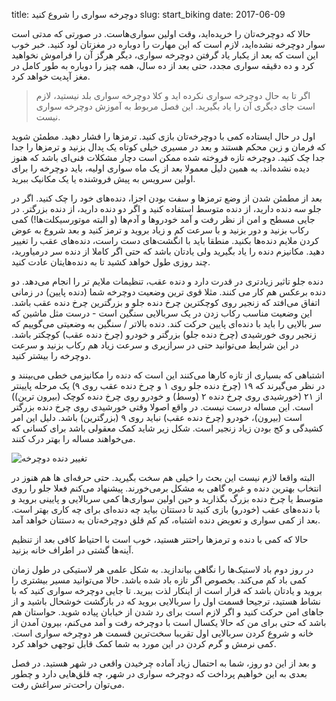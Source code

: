 title:  دوچرخه سواری را شروع کنید
slug: start_biking
date: 2017-06-09

حالا که دوچرخه‌تان را خریده‌اید، وقت اولین سواری‌هاست. در صورتی که مدتی است سوار دوچرخه نشده‌اید، لازم است که این مهارت را دوباره در مغزتان لود کنید. خبر خوب این است که بعد از یکبار یاد گرفتن دوچرخه سواری، دیگر هرگز آن را فراموش نخواهید کرد و ده دقیقه سواری مجدد، حتی بعد از ده سال، همه چیز را دوباره به طور کامل در مغز آپدیت خواهد کرد.

> اگر تا به حال دوچرخه سواری نکرده اید و کلا دوچرخه سواری بلد نیستید، لازم است جای دیگری آن را یاد بگیرید. این فصل مربوط به آموزش دوچرخه سواری نیست.

اول در حال ایستاده کمی با دوچرخه‌تان بازی کنید. ترمزها را فشار دهید. مطمئن شوید که فرمان و زین محکم هستند و بعد در مسیری خیلی کوتاه یک پدال بزنید و ترمزها را جدا جدا چک کنید. دوچرخه تازه فروخته شده ممکن است دچار مشکلات فنی‌ای باشد که هنوز دیده نشده‌اند. به همین دلیل معمولا بعد از یک ماه سواری اولیه، باید دوچرخه را برای اولین سرویس به پیش فروشنده یا یک مکانیک ببرید.

بعد از مطمئن شدن از وضع ترمزها و سفت بودن اجزا، دنده‌های خود را چک کنید. اگر در جلو سه دنده دارید، از دنده متوسط استفاده کنید و اگر دو دنده دارید، از دنده بزرگتر. در جایی مسطح و امن از نظر رفت و آمد خودروها و آدم‌ها (و البته موتورسیکلت‌ها!) کمی رکاب بزنید و دور بزنید و با سرعت کم و زیاد بروید و ترمز کنید و بعد شروع به عوض کردن ملایم دنده‌ها بکنید. منطقا باید با انگشت‌های دست راست، دنده‌های عقب را تغییر دهید. مکانیزم دنده را یاد بگیرید ولی یادتان باشد که حتی اگر کاملا از دنده سر درمیاورید، چند روزی طول خواهد کشید تا به دنده‌هایتان عادت کنید.

دنده جلو تاثیر زیادتری در قدرت دارد و دنده عقب، تنظیمات ملایم تر را انجام می‌دهد. دو دنده برعکس هم کار می کنند. مثلا قوی ترین وضعیت دوچرخه شما (دنده پایین) در زمانی اتفاق می‌افتد که زنجیر روی کوچکترین چرخ دنده جلو و بزرگترین چرخ دنده عقب باشد. این وضعیت مناسب رکاب زدن در یک سربالایی سنگین است - درست مثل ماشین که سر بالایی را باید با دنده‌ای پایین حرکت کند. دنده بالاتر / سنگین به وضعیتی می‌گوییم که زنجیر روی خورشیدی (چرخ دنده جلو) بزرگتر و خودرو (چرخ دنده عقب) کوچکتر باشد. در این شرایط می‌توانید حتی در سرازیری و سرعت زیاد هم رکاب بزنید و سرعت دوچرخه را بیشتر کنید.

اشتباهی که بسیاری از تازه کارها می‌کنند این است که دنده را مکانیزمی خطی می‌بینند و در نظر می‌گیرند که ۱۹ (چرخ دنده جلو روی ۱ و چرخ دنده عقب روی ۹) یک مرحله پایینتر از ۲۱ (خورشیدی روی چرخ دنده ۲ (وسط) و خودرو روی چرخ دنده کوچک (بیرون ترین)) است. این مساله درست نیست. در واقع اصولا وقتی خورشیدی روی چرخ دنده بزرگتر است (بیرون)، خودرو (چرخ دنده عقب) نباید روی ۹ (بزرگترین) باشد. دلیل این امر کشیدگی و کج بودن زیاد زنجیر است. شکل زیر شاید کمک معقولی باشد برای کسانی که می‌خواهند مساله را بهتر درک کنند.

![تغییر دنده دوچرخه]({filename}/images/shifting.gif)

البته واقعا لازم نیست این بحث را خیلی هم سخت بگیرید. حتی حرفه‌ای ها هم هنوز در انتخاب بهترین دنده و غیره گاهی به مشکل برمی‌خورند. پیشنهاد می‌کنم فعلا جلو را روی متوسط یا چرخ دنده بزرگ بگذارید و حین اولین سواری‌ها کمی سربالایی و پایینی بروید و با دنده‌های عقب (خودرو) بازی کنید تا دستتان بیاید چه دنده‌ای برای چه کاری بهتر است. بعد از کمی سواری و تعویض دنده اشتباه، کم کم قلق دوچرخه‌تان به دستتان خواهد آمد.

حالا که کمی با دنده و ترمزها راحتتر هستید، خوب است با احتیاط کافی بعد از تنظیم آینه‌ها گشتی در اطراف خانه بزنید.

در روز دوم باد لاستیک‌ها را نگاهی بیاندازید. به شکل علمی هر لاستیکی در طول زمان کمی باد کم می‌کند. بخصوص اگر تازه باد شده باشد. حالا می‌توانید مسیر بیشتری را بروید و یادتان باشد که قرار است از اینکار لذت ببرید. تا جایی دوچرخه سواری کنید که با نشاط هستید، ترجیحا قسمت اول را سربالایی بروید که در بازگشت خوشحال باشید و از جاهای امن حرکت کنید و اگر لازم است برای رد شدن از خیابان پیاده شوید. حواستان هم باشد که حتی برای من که حالا یکسال است با دوچرخه رفت و آمد می‌کنم، بیرون آمدن از خانه  و شروع کردن سربالایی اول تقریبا سخت‌ترین قسمت هر دوچرخه سواری است. کمی نرمش و گرم کردن در این مورد به شما کمک قابل توجهی خواهد کرد.

و بعد از این دو روز، شما به احتمال زیاد آماده چرخیدن واقعی در شهر هستید. در فصل بعدی به این خواهیم پرداخت که دوچرخه سواری در شهر، چه قلق‌هایی دارد و چطور می‌توان راحت‌تر سراغش رفت.
